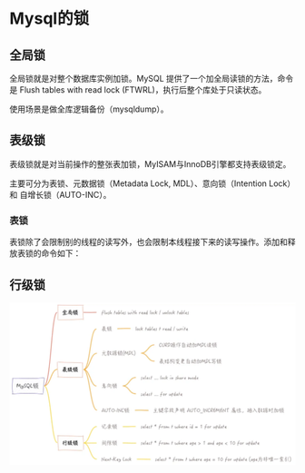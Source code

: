 # Mysql的锁

## 全局锁

全局锁就是对整个数据库实例加锁。MySQL 提供了一个加全局读锁的方法，命令是 Flush tables with read lock (FTWRL)，执行后整个库处于只读状态。

使用场景是做全库逻辑备份（mysqldump）。

## 表级锁

表级锁就是对当前操作的整张表加锁，MyISAM与InnoDB引擎都支持表级锁定。

主要可分为表锁、元数据锁（Metadata Lock, MDL）、意向锁（Intention Lock）和 自增长锁（AUTO-INC）。

### 表锁

表锁除了会限制别的线程的读写外，也会限制本线程接下来的读写操作。添加和释放表锁的命令如下：

## 行级锁

![图片](https://raw.githubusercontent.com/yinhuiSpace/picgoimg/main/img/202407061735863.webp)